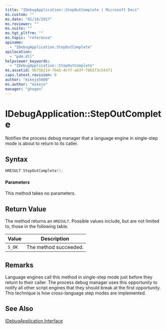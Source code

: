```yaml
---
title: "IDebugApplication::StepOutComplete | Microsoft Docs"
ms.custom: ""
ms.date: "01/18/2017"
ms.reviewer: ""
ms.suite: ""
ms.tgt_pltfrm: ""
ms.topic: "reference"
apiname: 
  - "IDebugApplication.StepOutComplete"
apilocation: 
  - "pdm.dll"
helpviewer_keywords: 
  - "IDebugApplication::StepOutComplete"
ms.assetid: 9675b214-7be5-4cf7-a63f-7865f3c54371
caps.latest.revision: 8
author: "mikejo5000"
ms.author: "mikejo"
manager: "ghogen"
---
```

# IDebugApplication::StepOutComplete
Notifies the process debug manager that a language engine in single-step mode is about to return to its caller.  
  
## Syntax  
  
```cpp
HRESULT StepOutComplete();  
```  
  
#### Parameters  
 This method takes no parameters.  
  
## Return Value  
 The method returns an `HRESULT`. Possible values include, but are not limited to, those in the following table.  
  
|Value|Description|  
|-----------|-----------------|  
|`S_OK`|The method succeeded.|  
  
## Remarks  
 Language engines call this method in single-step mode just before they return to their caller. The process debug manager uses this opportunity to notify all other script engines that they should break at the first opportunity. This technique is how cross-language step modes are implemented.  
  
## See Also  
 [IDebugApplication Interface](../../winscript/reference/idebugapplication-interface.md)